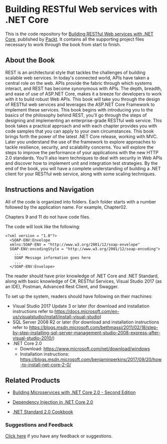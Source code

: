 # Building RESTful Web services with .NET Core
This is the code repository for [Building RESTful Web services with .NET Core](https://www.packtpub.com/application-development/building-restful-web-services-net-core?utm_source=github&utm_medium=repository&utm_campaign=9781788291576), published by [Packt](https://www.packtpub.com/?utm_source=github). It contains all the supporting project files necessary to work through the book from start to finish.
## About the Book
REST is an architectural style that tackles the challenges of building scalable web services. In today's connected world, APIs have taken a central role on the web. APIs provide the fabric through which systems interact, and REST has become synonymous with APIs. The depth, breadth, and ease of use of ASP.NET Core, makes it a breeze for developers to work with it to build robust Web APIs. This book will take you through the design of RESTful web services and leverages the ASP.NET Core Framework to implement these services.
This book begins with introducing you to the basics of the philosophy behind REST, you'll go through the steps of designing and implementing an enterprise-grade RESTful web service. This book takes a practical approach and with each chapter provides you with code samples that you can apply to your own circumstances. This book brings forth the power of the latest .NET Core release, working with MVC. Later you understand the use of the framework to explore approaches to tackle resilience, security, and scalability concerns. You will explore the steps to improve the performance of your applications with the new HTTP 2.0 standards. You'll also learn techniques to deal with security in Web APIs and discover how to implement unit and integration test strategies.
By the end of the book, you will have a complete understanding of building a .NET client for your RESTful web service, along with some scaling techniques.
## Instructions and Navigation
All of the code is organized into folders. Each folder starts with a number followed by the application name. For example, Chapter02.

Chapters 9 and 11 do not have code files.

The code will look like the following:
```
<?xml version = "1.0"?>
  <SOAP-ENV:Envelope 
  xmlns:SOAP-ENV = "http://www.w3.org/2001/12/soap-envelope" 
  SOAP-ENV:encodingStyle = "http://www.w3.org/2001/12/soap-encoding">
    ...
    SOAP Message information goes here
    ...
  </SOAP-ENV:Envelope>
```

The reader should have prior knowledge of .NET Core and .NET Standard, along with basic knowledge of C#, RESTful Services, Visual Studio 2017 (as an IDE), Postman, Advanced Rest Client, and Swagger.

To set up the system, readers should have following on their machines:

* Visual Studio 2017 Update 3 or later (for download and installation instructions refer to https://docs.microsoft.com/en-us/visualstudio/install/install-visual-studio)
* SQL Server 2008 R2 or later (for download and installation instructions refer to https://blogs.msdn.microsoft.com/bethmassi/2011/02/18/step-by-step-installing-sql-server-management-studio-2008-express-after-visual-studio-2010/)
* .NET Core 2.0
   * Download: https://www.microsoft.com/net/download/windows
   * Installation instructions: https://blogs.msdn.microsoft.com/benjaminperkins/2017/09/20/how-to-install-net-core-2-0/

## Related Products
* [Building Microservices with .NET Core 2.0 - Second Edition](https://www.packtpub.com/application-development/building-microservices-net-core-20-second-edition?utm_source=github&utm_medium=repository&utm_campaign=9781788393331)

* [Dependency Injection in .NET Core 2.0](https://www.packtpub.com/application-development/dependency-injection-net-core-20?utm_source=github&utm_medium=repository&utm_campaign=9781787121300)

* [.NET Standard 2.0 Cookbook](https://www.packtpub.com/application-development/net-standard-20-cookbook?utm_source=github&utm_medium=repository&utm_campaign=9781788834667)

### Suggestions and Feedback
[Click here](https://docs.google.com/forms/d/e/1FAIpQLSe5qwunkGf6PUvzPirPDtuy1Du5Rlzew23UBp2S-P3wB-GcwQ/viewform) if you have any feedback or suggestions.
